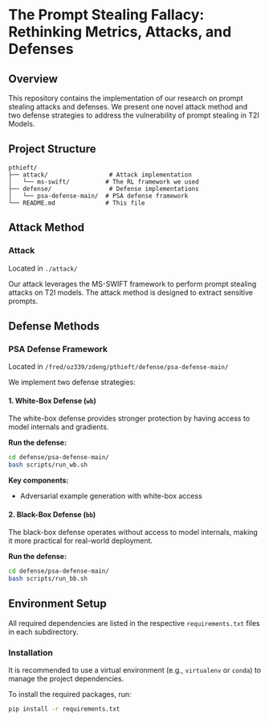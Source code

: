 # The Prompt Stealing Fallacy: Rethinking Metrics, Attacks, and Defenses

## Overview

This repository contains the implementation of our research on prompt stealing attacks and defenses. We present one novel attack method and two defense strategies to address the vulnerability of prompt stealing in T2I Models.

## Project Structure

```
pthieft/
├── attack/                 # Attack implementation
│   └── ms-swift/          # The RL framework we used
├── defense/                # Defense implementations
│   └── psa-defense-main/  # PSA defense framework
└── README.md              # This file
```

## Attack Method

### Attack
Located in `./attack/`

Our attack leverages the MS-SWIFT framework to perform prompt stealing attacks on T2I models. The attack method is designed to extract sensitive prompts.


## Defense Methods

### PSA Defense Framework
Located in `/fred/oz339/zdeng/pthieft/defense/psa-defense-main/`

We implement two defense strategies:

#### 1. White-Box Defense (`wb`)
The white-box defense provides stronger protection by having access to model internals and gradients.

**Run the defense:**
```bash
cd defense/psa-defense-main/
bash scripts/run_wb.sh
```

**Key components:**
- Adversarial example generation with white-box access


#### 2. Black-Box Defense (`bb`)
The black-box defense operates without access to model internals, making it more practical for real-world deployment.

**Run the defense:**
```bash
cd defense/psa-defense-main/
bash scripts/run_bb.sh
```

## Environment Setup

All required dependencies are listed in the respective `requirements.txt` files in each subdirectory.

### Installation

It is recommended to use a virtual environment (e.g., `virtualenv` or `conda`) to manage the project dependencies.

To install the required packages, run:

```bash
pip install -r requirements.txt
```

